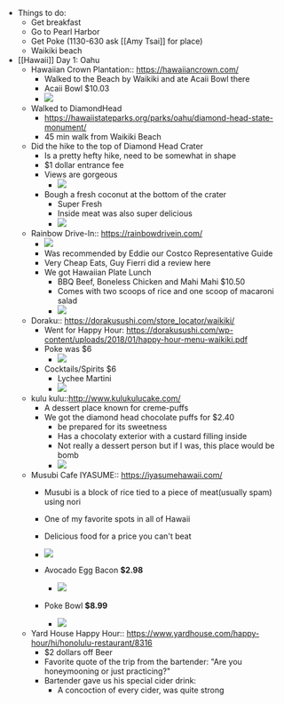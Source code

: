 - Things to do:
    - Get breakfast
    - Go to Pearl Harbor
    - Get Poke (1130-630 ask [[Amy Tsai]] for place)
    - Waikiki beach
- [[Hawaii]] Day 1: Oahu
    - Hawaiian Crown Plantation:: https://hawaiiancrown.com/
        - Walked to the Beach by Waikiki and ate Acaii Bowl there
        - Acaii Bowl $10.03
        - ![](https://firebasestorage.googleapis.com/v0/b/firescript-577a2.appspot.com/o/imgs%2Fapp%2Fandyjgao%2FPvThw4Eaju?alt=media&token=048268e9-75a0-44ab-9250-643125e20904)
    - Walked to DiamondHead 
        - https://hawaiistateparks.org/parks/oahu/diamond-head-state-monument/
        - 45 min walk from Waikiki Beach
    - Did the hike to the top of Diamond Head Crater
        - Is a pretty hefty hike, need to be somewhat in shape
        - $1 dollar entrance fee
        - Views are gorgeous
            - ![](https://firebasestorage.googleapis.com/v0/b/firescript-577a2.appspot.com/o/imgs%2Fapp%2Fandyjgao%2F7duyc2-A9P?alt=media&token=bee365d2-ddf7-42bc-bd77-b5730d7fccd2)
        - Bough a fresh coconut at the bottom of the crater
            - Super Fresh
            - Inside meat was also super delicious
            - ![](https://firebasestorage.googleapis.com/v0/b/firescript-577a2.appspot.com/o/imgs%2Fapp%2Fandyjgao%2F3yuZoBTLJZ?alt=media&token=71d8473e-b9d7-47a8-9f60-88719ea6d6ad)
    - Rainbow Drive-In:: https://rainbowdrivein.com/
        - ![](https://firebasestorage.googleapis.com/v0/b/firescript-577a2.appspot.com/o/imgs%2Fapp%2Fandyjgao%2F633drvF2cC?alt=media&token=39146613-3e10-44c7-a53f-754099274880)
        - Was recommended by Eddie our Costco Representative Guide
        - Very Cheap Eats, Guy Fierri did a review here
        - We got Hawaiian Plate Lunch
            - BBQ Beef, Boneless Chicken and Mahi Mahi  $10.50
            - Comes with two scoops of rice and one scoop of macaroni salad
            - ![](https://firebasestorage.googleapis.com/v0/b/firescript-577a2.appspot.com/o/imgs%2Fapp%2Fandyjgao%2FQ4w1niAcax?alt=media&token=cb3176ce-06fa-494f-9ff5-370773c48bc7)
    - Doraku:: https://dorakusushi.com/store_locator/waikiki/
        - Went for Happy Hour: https://dorakusushi.com/wp-content/uploads/2018/01/happy-hour-menu-waikiki.pdf
        - Poke was $6 
            - ![](https://firebasestorage.googleapis.com/v0/b/firescript-577a2.appspot.com/o/imgs%2Fapp%2Fandyjgao%2FsBBtAwxpt4?alt=media&token=064586f5-293b-456b-81f6-6ec0f0d427c4)
        - Cocktails/Spirits $6
            - Lychee Martini
            - ![](https://firebasestorage.googleapis.com/v0/b/firescript-577a2.appspot.com/o/imgs%2Fapp%2Fandyjgao%2FY4VFqhImjM?alt=media&token=1012c640-49e3-46ea-8ac3-0487d185dd0b)
    - kulu kulu::http://www.kulukulucake.com/
        - A dessert place known for creme-puffs
        - We got the diamond head chocolate puffs for $2.40
            - be prepared for its sweetness
            - Has a chocolaty exterior with a custard filling inside
            - Not really a dessert person but if I was, this place would be bomb
            - ![](https://firebasestorage.googleapis.com/v0/b/firescript-577a2.appspot.com/o/imgs%2Fapp%2Fandyjgao%2FzjKX7DHVdz?alt=media&token=9b39a699-6f9c-48d4-b62b-fb8e403a7515)
    - Musubi Cafe IYASUME:: https://iyasumehawaii.com/
        - Musubi is a block of rice tied to a piece of meat(usually spam) using nori
        - One of my favorite spots in all of Hawaii
        - Delicious food for a price you can't beat
        - ![](https://firebasestorage.googleapis.com/v0/b/firescript-577a2.appspot.com/o/imgs%2Fapp%2Fandyjgao%2Fqpa4hk1eC-?alt=media&token=d3c20873-353b-46b7-98b6-bfa382d573db)

        - Avocado Egg Bacon **$2.98**
            - ![](https://firebasestorage.googleapis.com/v0/b/firescript-577a2.appspot.com/o/imgs%2Fapp%2Fandyjgao%2FeNySsT7k4H?alt=media&token=4deea980-bd87-4974-8d3e-e1861ec64e5b)
        - Poke Bowl **$8.99**
            - ![](https://firebasestorage.googleapis.com/v0/b/firescript-577a2.appspot.com/o/imgs%2Fapp%2Fandyjgao%2FEdNLfUUFG0?alt=media&token=3bbf1698-0eaa-4880-b249-07c9327fc7f6)
    - Yard House Happy Hour:: https://www.yardhouse.com/happy-hour/hi/honolulu-restaurant/8316
        - $2 dollars off Beer
        - Favorite quote of the trip from the bartender: "Are you honeymooning or just practicing?"
        - Bartender gave us his special cider drink:
            - A concoction of every cider, was quite strong
